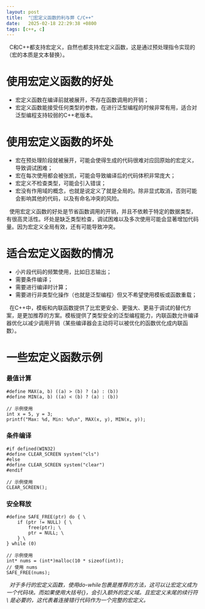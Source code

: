 ```yaml
---
layout: post
title:  "🌱宏定义函数的利与弊 C/C++"
date:   2025-02-18 22:29:38 +0800
tags: [c++, c]
---
```


&nbsp;&nbsp;C和C++都支持宏定义，自然也都支持宏定义函数，这是通过预处理指令实现的（宏的本质是文本替换）。

# 使用宏定义函数的好处
- 宏定义函数在编译前就被展开，不存在函数调用的开销；
- 宏定义函数能接受任何类型的参数，在进行泛型编程的时候非常有用，适合对泛型编程支持较弱的C++老版本。

# 使用宏定义函数的坏处
- 宏在预处理阶段就被展开，可能会使得生成的代码很难对应回原始的宏定义，导致调试困难；
- 宏在每次使用都会被张凯，可能会导致编译后的代码体积非常庞大；
- 宏定义不检查类型，可能会引入错误；
- 宏没有作用域的概念，也就是说定义了就是全局的。除非显式取消，否则可能会影响其他的代码，以及有命名冲突的风险。

&nbsp;&nbsp;使用宏定义函数的好处是节省函数调用的开销，并且不依赖于特定的数据类型，有很高灵活性。坏处是缺乏类型检查，调试困难以及多次使用可能会显著增加代码量。因为宏定义全局有效，还有可能导致冲突。

# 适合宏定义函数的情况
- 小片段代码的频繁使用，比如日志输出；
- 需要条件编译；
- 需要进行编译时计算；
- 需要进行非类型化操作（也就是泛型编程）但又不希望使用模板或函数重载；

&nbsp;&nbsp;在C++中，模板和内联函数提供了比宏更安全、更强大、更易于调试的替代方案，是更加推荐的方案。模板提供了类型安全的泛型编程能力，内联函数允许编译器优化以减少调用开销（某些编译器会主动将可以被优化的函数优化成内联函数）。

# 一些宏定义函数示例

### 最值计算
```
#define MAX(a, b) ((a) > (b) ? (a) : (b))
#define MIN(a, b) ((a) < (b) ? (a) : (b))

// 示例使用
int x = 5, y = 3;
printf("Max: %d, Min: %d\n", MAX(x, y), MIN(x, y));
```

### 条件编译
```
#if defined(WIN32)
#define CLEAR_SCREEN system("cls")
#else
#define CLEAR_SCREEN system("clear")
#endif

// 示例使用
CLEAR_SCREEN();
```

### 安全释放
```
#define SAFE_FREE(ptr) do { \
    if (ptr != NULL) { \
        free(ptr); \
        ptr = NULL; \
    } \
} while (0)

// 示例使用
int* nums = (int*)malloc(10 * sizeof(int));
// 使用 nums
SAFE_FREE(nums);
```

&nbsp;&nbsp;*对于多行的宏定义函数，使用do-while包裹是推荐的方法，这可以让宏定义成为一个代码块。而如果使用大括号{}，会引入额外的定义域。且宏定义末尾的续行符 \ 是必要的，这代表着连接错行代码作为一个完整的宏定义。*